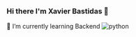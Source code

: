 ### Hi there I'm Xavier Bastidas 👋
🌱 I’m currently learning  Backend
![python](https://dc722jrlp2zu8.cloudfront.net/media/featured_images/Que-es-Python.jpg)



<!--
**xavierbastidas/xavierbastidas** is a ✨ _special_ ✨ repository because its `README.md` (this file) appears on your GitHub profile.

Here are some ideas to get you started:

- 🔭 I’m currently working on ...
 
- 👯 I’m looking to collaborate on ...
- 🤔 I’m looking for help with ...
- 💬 Ask me about ...
- 📫 How to reach me: ...
- 😄 Pronouns: ...
- ⚡ Fun fact: ...
-->
